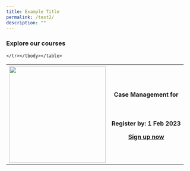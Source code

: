 ```yaml
---
title: Example Title
permalink: /test2/
description: ""
---
```

<h3><b>Explore our courses</b></h3><table><tbody>
	<tr>
	<th><img src="https://d33wubrfki0l68.cloudfront.net/e85eaca82bc23935d8f19586ce6f89f49020d0a2/e0cc2/images/website-grid.png" style="width:260px;height:260px;" ></th>  
		<th><h4>Case Management for </h4><br><p>Register by: 1 Feb 2023</p>
			<p><a href="https://iltms.ssi.gov.sg/registration/#/Course?coursecode=SECH5364">Sign up now</a></p></th>
	
	</tr></tbody></table>
	